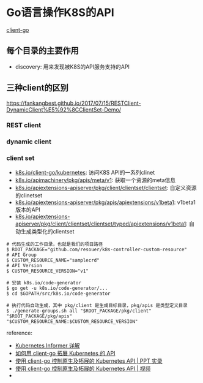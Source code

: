 # Go语言操作K8S的API

[client-go](https://github.com/kubernetes/client-go)

## 每个目录的主要作用

- discovery: 用来发现被K8S的API服务支持的API


## 三种client的区别

https://fankangbest.github.io/2017/07/15/RESTClient-DynamicClient%E5%92%8CClientSet-Demo/

### REST client

### dynamic client


### client set



- [k8s.io/client-go/kubernetes](https://godoc.org/k8s.io/client-go/kubernetes): 访问K8S API的一系列clinet
- [k8s.io/apimachinery/pkg/apis/meta/v1](https://godoc.org/k8s.io/apimachinery/pkg/apis/meta/v1): 获取一个资源的meta信息
- [k8s.io/apiextensions-apiserver/pkg/client/clientset/clientset](https://godoc.org/k8s.io/apiextensions-apiserver/pkg/client/clientset/clientset): 自定义资源的clinetset
- [k8s.io/apiextensions-apiserver/pkg/apis/apiextensions/v1beta1](https://godoc.org/k8s.io/apiextensions-apiserver/pkg/apis/apiextensions/v1beta1): v1beta1版本的API
- [k8s.io/apiextensions-apiserver/pkg/client/clientset/clientset/typed/apiextensions/v1beta1](https://godoc.org/k8s.io/apiextensions-apiserver/pkg/client/clientset/clientset/typed/apiextensions/v1beta1): 自动生成类型化的clientset


```shell
# 代码生成的工作目录，也就是我们的项目路径
$ ROOT_PACKAGE="github.com/resouer/k8s-controller-custom-resource"
# API Group
$ CUSTOM_RESOURCE_NAME="samplecrd"
# API Version
$ CUSTOM_RESOURCE_VERSION="v1"

# 安装 k8s.io/code-generator
$ go get -u k8s.io/code-generator/...
$ cd $GOPATH/src/k8s.io/code-generator

# 执行代码自动生成，其中 pkg/client 是生成目标目录，pkg/apis 是类型定义目录
$ ./generate-groups.sh all "$ROOT_PACKAGE/pkg/client" "$ROOT_PACKAGE/pkg/apis" "$CUSTOM_RESOURCE_NAME:$CUSTOM_RESOURCE_VERSION"

```

reference:
- [Kubernetes Informer 详解](https://www.kubernetes.org.cn/2693.html)
- [如何用 client-go 拓展 Kubernetes 的 API](https://mp.weixin.qq.com/s?__biz=MzU1OTAzNzc5MQ==&mid=2247484052&idx=1&sn=cec9f4a1ee0d21c5b2c51bd147b8af59&chksm=fc1c2ea4cb6ba7b283eef5ac4a45985437c648361831bc3e6dd5f38053be1968b3389386e415&scene=21#wechat_redirect)
- [使用 client-go 控制原生及拓展的 Kubernetes API | PPT 实录](https://www.kubernetes.org.cn/1309.html)
- [使用 client-go 控制原生及拓展的 Kubernetes API | 视频](https://www.kubernetes.org.cn/1283.html)
- 


